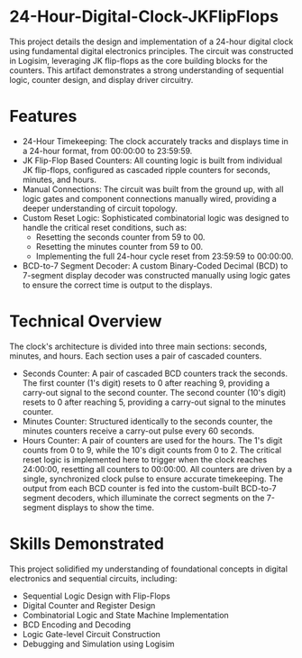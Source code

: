 # 24-Hour-Digital-Clock-JKFlipFlops

This project details the design and implementation of a 24-hour digital clock using fundamental digital electronics principles. The circuit was constructed in Logisim, leveraging JK flip-flops as the core building blocks for the counters. This artifact demonstrates a strong understanding of sequential logic, counter design, and display driver circuitry.

# Features
- 24-Hour Timekeeping: The clock accurately tracks and displays time in a 24-hour format, from 00:00:00 to 23:59:59.
- JK Flip-Flop Based Counters: All counting logic is built from individual JK flip-flops, configured as cascaded ripple counters for seconds, minutes, and hours.
- Manual Connections: The circuit was built from the ground up, with all logic gates and component connections manually wired, providing a deeper understanding of circuit topology.
- Custom Reset Logic: Sophisticated combinatorial logic was designed to handle the critical reset conditions, such as:
  - Resetting the seconds counter from 59 to 00.
  - Resetting the minutes counter from 59 to 00.
  - Implementing the full 24-hour cycle reset from 23:59:59 to 00:00:00.
- BCD-to-7 Segment Decoder: A custom Binary-Coded Decimal (BCD) to 7-segment display decoder was constructed manually using logic gates to ensure the correct time is output to the displays.

# Technical Overview
The clock's architecture is divided into three main sections: seconds, minutes, and hours. Each section uses a pair of cascaded counters.
- Seconds Counter: A pair of cascaded BCD counters track the seconds. The first counter (1's digit) resets to 0 after reaching 9, providing a carry-out signal to the second counter. The second counter (10's digit) resets to 0 after reaching 5, providing a carry-out signal to the minutes counter.
- Minutes Counter: Structured identically to the seconds counter, the minutes counters receive a carry-out pulse every 60 seconds.
- Hours Counter: A pair of counters are used for the hours. The 1's digit counts from 0 to 9, while the 10's digit counts from 0 to 2. The critical reset logic is implemented here to trigger when the clock reaches 24:00:00, resetting all counters to 00:00:00.
All counters are driven by a single, synchronized clock pulse to ensure accurate timekeeping. The output from each BCD counter is fed into the custom-built BCD-to-7 segment decoders, which illuminate the correct segments on the 7-segment displays to show the time.

# Skills Demonstrated
This project solidified my understanding of foundational concepts in digital electronics and sequential circuits, including:
- Sequential Logic Design with Flip-Flops
- Digital Counter and Register Design
- Combinatorial Logic and State Machine Implementation
- BCD Encoding and Decoding
- Logic Gate-level Circuit Construction
- Debugging and Simulation using Logisim
